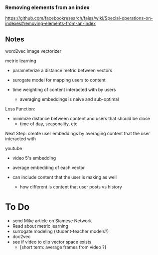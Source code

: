 ### Removing elements from an index

https://github.com/facebookresearch/faiss/wiki/Special-operations-on-indexes#removing-elements-from-an-index

## Notes

word2vec
image vectorizer

metric learning

- parameterize a distance metric between vectors

- surogate model for mapping users to content

- time weighting of content interacted with by users
  - averaging embeddings is naive and sub-optimal

Loss Function:

- minimize distance between content and users that should be close
  - time of day, seasonality, etc

Next Step:
create user embeddings by averaging content that the user interacted with

youtube

- video 5's embedding
- average embedding of each vector

- can include content that the user is making as well
  - how different is content that user posts vs history

# To Do

- send Mike article on Siamese Network
- Read about metric learning
- surrogate modeling (student-teacher models?)
- doc2vec
- see if video to clip vector space exists
  - [short term: average frames from video ?]
